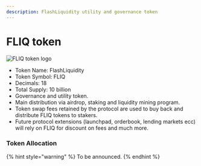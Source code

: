 ```yaml
---
description: FlashLiquidity utility and governance token
---
```


# FLIQ token

![FLIQ token logo](../.gitbook/assets/flashliquidity\_round\_1024X1024.png)

* Token Name: FlashLiquidity
* Token Symbol: FLIQ
* Decimals: 18
* Total Supply: 10 billion
* Governance and utility token.
* Main distribution via airdrop, staking and liquidity mining program.
* Token swap fees retained by the protocol are used to buy back and distribute FLIQ tokens to stakers.
* Future protocol extensions (launchpad, orderbook, lending markets ecc) will rely on FLIQ for discount on fees and much more.

### Token Allocation

{% hint style="warning" %}
To be announced.
{% endhint %}

